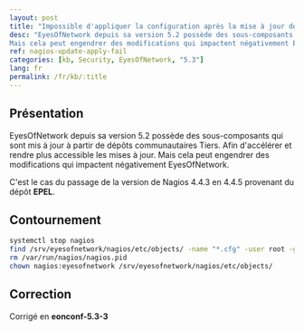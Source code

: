 ```yaml
---
layout: post
title: "Impossible d'appliquer la configuration après la mise à jour de Nagios"
desc: "EyesOfNetwork depuis sa version 5.2 possède des sous-composants qui sont mis à jour à partir de dépôts communautaires Tiers. Afin d'accélérer et rendre plus accessible les mises à jour. 
Mais cela peut engendrer des modifications qui impactent négativement EyesOfNetwork."
ref: nagios-update-apply-fail
categories: [kb, Security, EyesOfNetwork, "5.3"]
lang: fr
permalink: /fr/kb/:title
---
```


## Présentation

EyesOfNetwork depuis sa version 5.2 possède des sous-composants qui sont mis à jour à partir de dépôts communautaires Tiers. Afin d'accélérer et rendre plus accessible les mises à jour. Mais cela peut engendrer des modifications qui impactent négativement EyesOfNetwork.

C'est le cas du passage de la version de Nagios 4.4.3 en 4.4.5 provenant du dépôt **EPEL**.

## Contournement

``` bash
systemctl stop nagios
find /srv/eyesofnetwork/nagios/etc/objects/ -name "*.cfg" -user root -group root -exec rm -f {} \;
rm /var/run/nagios/nagios.pid
chown nagios:eyesofnetwork /srv/eyesofnetwork/nagios/etc/objects/
```

## Correction

Corrigé en **eonconf-5.3-3**
